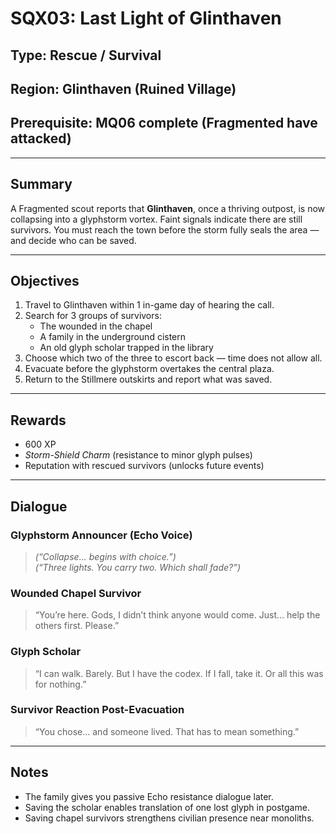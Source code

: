 # SQX03: Last Light of Glinthaven

## Type: Rescue / Survival  
## Region: Glinthaven (Ruined Village)  
## Prerequisite: MQ06 complete (Fragmented have attacked)

---

## Summary
A Fragmented scout reports that **Glinthaven**, once a thriving outpost, is now collapsing into a glyphstorm vortex. Faint signals indicate there are still survivors. You must reach the town before the storm fully seals the area — and decide who can be saved.

---

## Objectives
1. Travel to Glinthaven within 1 in-game day of hearing the call.  
2. Search for 3 groups of survivors:  
   - The wounded in the chapel  
   - A family in the underground cistern  
   - An old glyph scholar trapped in the library  
3. Choose which two of the three to escort back — time does not allow all.  
4. Evacuate before the glyphstorm overtakes the central plaza.  
5. Return to the Stillmere outskirts and report what was saved.

---

## Rewards
- 600 XP  
- *Storm-Shield Charm* (resistance to minor glyph pulses)  
- Reputation with rescued survivors (unlocks future events)

---

## Dialogue

### Glyphstorm Announcer (Echo Voice)
> *(“Collapse... begins with choice.”)*  
> *(“Three lights. You carry two. Which shall fade?”)*

### Wounded Chapel Survivor
> “You’re here. Gods, I didn’t think anyone would come. Just... help the others first. Please.”

### Glyph Scholar
> “I can walk. Barely. But I have the codex. If I fall, take it. Or all this was for nothing.”

### Survivor Reaction Post-Evacuation
> “You chose... and someone lived. That has to mean something.”

---

## Notes
- The family gives you passive Echo resistance dialogue later.  
- Saving the scholar enables translation of one lost glyph in postgame.  
- Saving chapel survivors strengthens civilian presence near monoliths.
